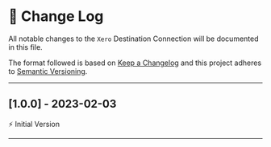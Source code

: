# 📣 Change Log
All notable changes to the `Xero` Destination Connection will be documented in this file.

The format followed is based on [Keep a Changelog](http://keepachangelog.com/) and this project adheres to [Semantic Versioning](http://semver.org/).

---
 
## [1.0.0] - 2023-02-03
 
⚡️ Initial Version
 
---
